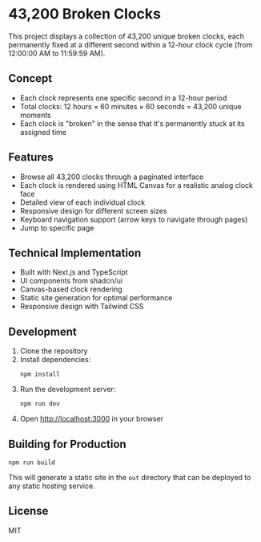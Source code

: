 # 43,200 Broken Clocks

This project displays a collection of 43,200 unique broken clocks, each permanently fixed at a different second within a 12-hour clock cycle (from 12:00:00 AM to 11:59:59 AM).

## Concept

- Each clock represents one specific second in a 12-hour period
- Total clocks: 12 hours × 60 minutes × 60 seconds = 43,200 unique moments
- Each clock is "broken" in the sense that it's permanently stuck at its assigned time

## Features

- Browse all 43,200 clocks through a paginated interface
- Each clock is rendered using HTML Canvas for a realistic analog clock face
- Detailed view of each individual clock
- Responsive design for different screen sizes
- Keyboard navigation support (arrow keys to navigate through pages)
- Jump to specific page

## Technical Implementation

- Built with Next.js and TypeScript
- UI components from shadcn/ui
- Canvas-based clock rendering
- Static site generation for optimal performance
- Responsive design with Tailwind CSS

## Development

1. Clone the repository
2. Install dependencies:
   ```
   npm install
   ```
3. Run the development server:
   ```
   npm run dev
   ```
4. Open [http://localhost:3000](http://localhost:3000) in your browser

## Building for Production

```
npm run build
```

This will generate a static site in the `out` directory that can be deployed to any static hosting service.

## License

MIT
